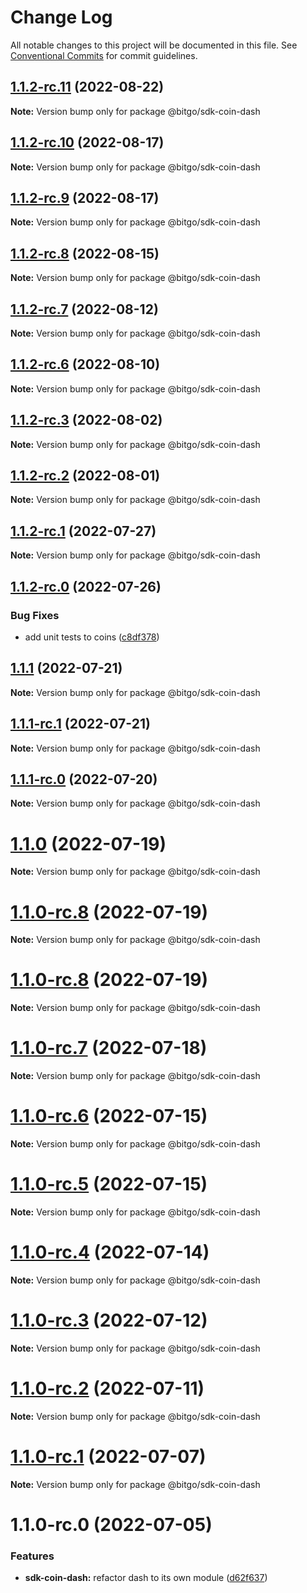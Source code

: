 # Change Log

All notable changes to this project will be documented in this file.
See [Conventional Commits](https://conventionalcommits.org) for commit guidelines.

## [1.1.2-rc.11](https://github.com/BitGo/BitGoJS/compare/@bitgo/sdk-coin-dash@1.1.2-rc.10...@bitgo/sdk-coin-dash@1.1.2-rc.11) (2022-08-22)

**Note:** Version bump only for package @bitgo/sdk-coin-dash





## [1.1.2-rc.10](https://github.com/BitGo/BitGoJS/compare/@bitgo/sdk-coin-dash@1.1.2-rc.9...@bitgo/sdk-coin-dash@1.1.2-rc.10) (2022-08-17)

**Note:** Version bump only for package @bitgo/sdk-coin-dash





## [1.1.2-rc.9](https://github.com/BitGo/BitGoJS/compare/@bitgo/sdk-coin-dash@1.1.2-rc.8...@bitgo/sdk-coin-dash@1.1.2-rc.9) (2022-08-17)

**Note:** Version bump only for package @bitgo/sdk-coin-dash





## [1.1.2-rc.8](https://github.com/BitGo/BitGoJS/compare/@bitgo/sdk-coin-dash@1.1.2-rc.7...@bitgo/sdk-coin-dash@1.1.2-rc.8) (2022-08-15)

**Note:** Version bump only for package @bitgo/sdk-coin-dash





## [1.1.2-rc.7](https://github.com/BitGo/BitGoJS/compare/@bitgo/sdk-coin-dash@1.1.2-rc.6...@bitgo/sdk-coin-dash@1.1.2-rc.7) (2022-08-12)

**Note:** Version bump only for package @bitgo/sdk-coin-dash





## [1.1.2-rc.6](https://github.com/BitGo/BitGoJS/compare/@bitgo/sdk-coin-dash@1.1.2-rc.5...@bitgo/sdk-coin-dash@1.1.2-rc.6) (2022-08-10)

**Note:** Version bump only for package @bitgo/sdk-coin-dash





## [1.1.2-rc.3](https://github.com/BitGo/BitGoJS/compare/@bitgo/sdk-coin-dash@1.1.2-rc.2...@bitgo/sdk-coin-dash@1.1.2-rc.3) (2022-08-02)

**Note:** Version bump only for package @bitgo/sdk-coin-dash





## [1.1.2-rc.2](https://github.com/BitGo/BitGoJS/compare/@bitgo/sdk-coin-dash@1.1.2-rc.1...@bitgo/sdk-coin-dash@1.1.2-rc.2) (2022-08-01)

**Note:** Version bump only for package @bitgo/sdk-coin-dash





## [1.1.2-rc.1](https://github.com/BitGo/BitGoJS/compare/@bitgo/sdk-coin-dash@1.1.2-rc.0...@bitgo/sdk-coin-dash@1.1.2-rc.1) (2022-07-27)

**Note:** Version bump only for package @bitgo/sdk-coin-dash





## [1.1.2-rc.0](https://github.com/BitGo/BitGoJS/compare/@bitgo/sdk-coin-dash@1.1.1...@bitgo/sdk-coin-dash@1.1.2-rc.0) (2022-07-26)


### Bug Fixes

* add unit tests to coins ([c8df378](https://github.com/BitGo/BitGoJS/commit/c8df378116dae2f67aaf7e9a6bfb98bf42f158d9))





## [1.1.1](https://github.com/BitGo/BitGoJS/compare/@bitgo/sdk-coin-dash@1.1.1-rc.1...@bitgo/sdk-coin-dash@1.1.1) (2022-07-21)

**Note:** Version bump only for package @bitgo/sdk-coin-dash





## [1.1.1-rc.1](https://github.com/BitGo/BitGoJS/compare/@bitgo/sdk-coin-dash@1.1.1-rc.0...@bitgo/sdk-coin-dash@1.1.1-rc.1) (2022-07-21)

**Note:** Version bump only for package @bitgo/sdk-coin-dash





## [1.1.1-rc.0](https://github.com/BitGo/BitGoJS/compare/@bitgo/sdk-coin-dash@1.1.0...@bitgo/sdk-coin-dash@1.1.1-rc.0) (2022-07-20)

**Note:** Version bump only for package @bitgo/sdk-coin-dash





# [1.1.0](https://github.com/BitGo/BitGoJS/compare/@bitgo/sdk-coin-dash@1.1.0-rc.8...@bitgo/sdk-coin-dash@1.1.0) (2022-07-19)

**Note:** Version bump only for package @bitgo/sdk-coin-dash





# [1.1.0-rc.8](https://github.com/BitGo/BitGoJS/compare/@bitgo/sdk-coin-dash@1.1.0-rc.6...@bitgo/sdk-coin-dash@1.1.0-rc.8) (2022-07-19)

**Note:** Version bump only for package @bitgo/sdk-coin-dash

# [1.1.0-rc.8](https://github.com/BitGo/BitGoJS/compare/@bitgo/sdk-coin-dash@1.1.0-rc.6...@bitgo/sdk-coin-dash@1.1.0-rc.8) (2022-07-19)

**Note:** Version bump only for package @bitgo/sdk-coin-dash

# [1.1.0-rc.7](https://github.com/BitGo/BitGoJS/compare/@bitgo/sdk-coin-dash@1.1.0-rc.6...@bitgo/sdk-coin-dash@1.1.0-rc.7) (2022-07-18)

**Note:** Version bump only for package @bitgo/sdk-coin-dash

# [1.1.0-rc.6](https://github.com/BitGo/BitGoJS/compare/@bitgo/sdk-coin-dash@1.1.0-rc.5...@bitgo/sdk-coin-dash@1.1.0-rc.6) (2022-07-15)

**Note:** Version bump only for package @bitgo/sdk-coin-dash

# [1.1.0-rc.5](https://github.com/BitGo/BitGoJS/compare/@bitgo/sdk-coin-dash@1.1.0-rc.3...@bitgo/sdk-coin-dash@1.1.0-rc.5) (2022-07-15)

**Note:** Version bump only for package @bitgo/sdk-coin-dash

# [1.1.0-rc.4](https://github.com/BitGo/BitGoJS/compare/@bitgo/sdk-coin-dash@1.1.0-rc.3...@bitgo/sdk-coin-dash@1.1.0-rc.4) (2022-07-14)

**Note:** Version bump only for package @bitgo/sdk-coin-dash

# [1.1.0-rc.3](https://github.com/BitGo/BitGoJS/compare/@bitgo/sdk-coin-dash@1.1.0-rc.2...@bitgo/sdk-coin-dash@1.1.0-rc.3) (2022-07-12)

**Note:** Version bump only for package @bitgo/sdk-coin-dash

# [1.1.0-rc.2](https://github.com/BitGo/BitGoJS/compare/@bitgo/sdk-coin-dash@1.1.0-rc.1...@bitgo/sdk-coin-dash@1.1.0-rc.2) (2022-07-11)

**Note:** Version bump only for package @bitgo/sdk-coin-dash

# [1.1.0-rc.1](https://github.com/BitGo/BitGoJS/compare/@bitgo/sdk-coin-dash@1.1.0-rc.0...@bitgo/sdk-coin-dash@1.1.0-rc.1) (2022-07-07)

**Note:** Version bump only for package @bitgo/sdk-coin-dash

# 1.1.0-rc.0 (2022-07-05)

### Features

- **sdk-coin-dash:** refactor dash to its own module ([d62f637](https://github.com/BitGo/BitGoJS/commit/d62f637ca3ac47f79c03dfaee98636e580a56020))
